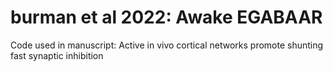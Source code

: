 # burman et al 2022: Awake EGABAAR
Code used in manuscript: Active in vivo cortical networks promote shunting fast synaptic inhibition
